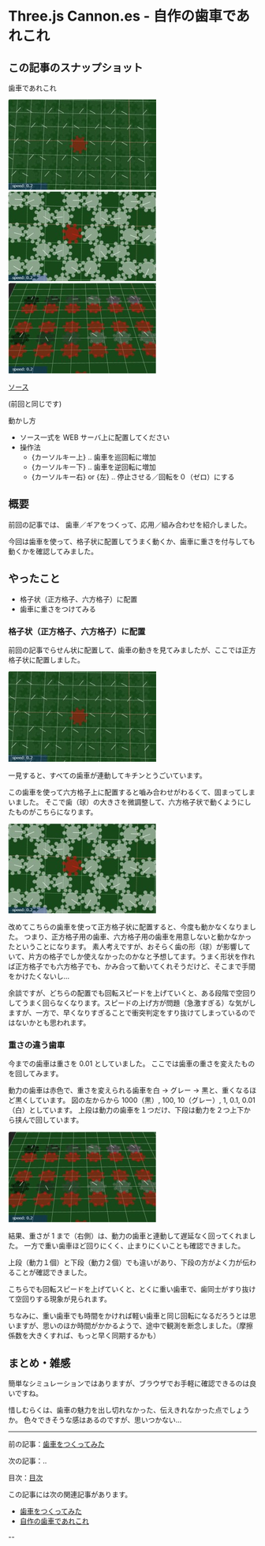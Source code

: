 # Three.js Cannon.es - 自作の歯車であれこれ

## この記事のスナップショット

歯車であれこれ

![](043/pic/043_ss_60.jpg)
![](043/pic/043_ss_80.jpg)
![](043/pic/043_ss_50.jpg)

[ソース](043/)

(前回と同じです)

動かし方

- ソース一式を WEB サーバ上に配置してください
- 操作法
  - {カーソルキー上}    .. 歯車を巡回転に増加
  - {カーソルキー下}    .. 歯車を逆回転に増加
  - {カーソルキー右} or {左}  .. 停止させる／回転を０（ゼロ）にする

## 概要

前回の記事では、
歯車／ギアをつくって、応用／組み合わせを紹介しました。

今回は歯車を使って、格子状に配置してうまく動くか、歯車に重さを付与しても動くかを確認してみました。

## やったこと

- 格子状（正方格子、六方格子）に配置
- 歯車に重さをつけてみる

### 格子状（正方格子、六方格子）に配置

前回の記事でらせん状に配置して、歯車の動きを見てみましたが、ここでは正方格子状に配置しました。

![](043/pic/043_ss_60.jpg)

一見すると、すべての歯車が連動してキチンとうごいています。

この歯車を使って六方格子上に配置すると嚙み合わせがわるくて、固まってしまいました。
そこで歯（球）の大きさを微調整して、六方格子状で動くようにしたものがこちらになります。

![](043/pic/043_ss_80.jpg)

改めてこちらの歯車を使って正方格子状に配置すると、今度も動かなくなりました。
つまり、正方格子用の歯車、六方格子用の歯車を用意しないと動かなかったということになります。
素人考えですが、おそらく歯の形（球）が影響していて、片方の格子でしか使えなかったのかなと予想してます。うまく形状を作れば正方格子でも六方格子でも、かみ合って動いてくれそうだけど、そこまで手間をかけたくないし...

余談ですが、どちらの配置でも回転スピードを上げていくと、ある段階で空回りしてうまく回らなくなります。スピードの上げ方が問題（急激すぎる）な気がしますが、一方で、早くなりすぎることで衝突判定をすり抜けてしまっているのではないかとも思われます。

### 重さの違う歯車

今までの歯車は重さを 0.01 としていました。
ここでは歯車の重さを変えたものを回してみます。

動力の歯車は赤色で、重さを変えられる歯車を白 → グレー → 黒と、重くなるほど黒くしています。
図の左からから 1000（黒）, 100, 10（グレー）, 1, 0.1, 0.01（白）としています。
上段は動力の歯車を１つだけ、下段は動力を２つ上下から挟んで回しています。

![](043/pic/043_ss_50.jpg)

結果、重さが 1 まで（右側）は、動力の歯車と連動して遅延なく回ってくれました。
一方で重い歯車ほど回りにくく、止まりにくいことも確認できました。

上段（動力１個）と下段（動力２個）でも違いがあり、下段の方がよく力が伝わることが確認できました。

こちらでも回転スピードを上げていくと、とくに重い歯車で、歯同士がすり抜けて空回りする現象が見られます。

ちなみに、重い歯車でも時間をかければ軽い歯車と同じ回転になるだろうとは思いますが、思いのほか時間がかかるようで、途中で観測を断念しました。（摩擦係数を大きくすれば、もっと早く同期するかも）

## まとめ・雑感

簡単なシミュレーションではありますが、ブラウザでお手軽に確認できるのは良いですね。

惜しむらくは、歯車の魅力を出し切れなかった、伝えきれなかった点でしょうか。
色々できそうな感はあるのですが、思いつかない...

------------------------------------------------------------

前の記事：[歯車をつくってみた](043.md)

次の記事：..


目次：[目次](000.md)

この記事には次の関連記事があります。

- [歯車をつくってみた](043.md)
- [自作の歯車であれこれ](044.md)

--